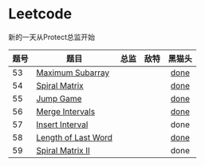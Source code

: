 # Leetcode

新的一天从Protect总监开始

| 题号 | 题目                                                         | 总监 | 敌特 |  黑猫头  |
| ---- | ------------------------------------------------------------ | :--: | :--: | :------: |
| 53   | [Maximum Subarray](https://leetcode.com/problems/maximum-subarray) |      |      | [done]() |
| 54   | [Spiral Matrix](https://leetcode.com/problems/spiral-matrix) |      |      | [done]() |
| 55   | [Jump Game](https://leetcode.com/problems/jump-game)         |      |      | [done]() |
| 56   | [Merge Intervals](https://leetcode.com/problems/merge-intervals) |      |      | [done]() |
| 57   | [Insert Interval](https://leetcode.com/problems/insert-interval) |      |      |   done   |
| 58   | [Length of Last Word](https://leetcode.com/problems/length-of-last-word) |      |      | [done]() |
| 59   | [Spiral Matrix II](https://leetcode.com/problems/spiral-matrix-ii) |      |      |   done   |

